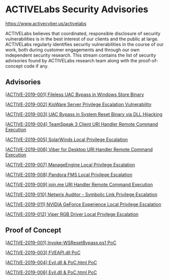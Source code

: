 # ACTIVELabs Security Advisories
https://www.activecyber.us/activelabs

ACTIVELabs believes that coordinated, responsible disclosure of security vulnerabilities is in the best interest of our clients and the public at large. ACTIVELabs regularly identifies security vulnerabilities in the course of our work, both during customer engagements and through our own independent security research. This stream contains the list of security advisories found by ACTIVELabs research team along with the proof-of-concept code if any.

## Advisories 
[ [ACTIVE-2019-001]  Fileless UAC Bypass in Windows Store Binary ](https://github.com/active-labs/advisories/blob/master/ACTIVE-2019-001.md)

[ [ACTIVE-2019-002]  KioWare Server Privilege Escalation Vulnerability ](https://github.com/active-labs/Advisories/blob/master/ACTIVE-2019-002.md)

[ [ACTIVE-2019-003]  UAC Bypass in System Reset Binary via DLL Hijacking ](https://github.com/active-labs/Advisories/blob/master/ACTIVE-2019-003.md)

[ [ACTIVE-2019-004]  TeamSpeak 3 Client URI Handler Remote Command Execution ](https://github.com/active-labs/Advisories/blob/master/ACTIVE-2019-004.md)

[ [ACTIVE-2019-005]  SolarWinds Local Privilege Escalation ](https://github.com/active-labs/Advisories/blob/master/ACTIVE-2019-005.md)

[ [ACTIVE-2019-006]  Viber for Desktop URI Handler Remote Command Execution ](https://github.com/active-labs/Advisories/blob/master/ACTIVE-2019-006.md)

[ [ACTIVE-2019-007]  ManageEngine Local Privilege Escalation ](https://github.com/active-labs/Advisories/blob/master/ACTIVE-2019-007.md)

[ [ACTIVE-2019-008]  Pandora FMS Local Privilege Escalation ](https://github.com/active-labs/Advisories/blob/master/ACTIVE-2019-008.md)

[ [ACTIVE-2019-009]  join.me URI Handler Remote Command Execution ](https://github.com/active-labs/Advisories/blob/master/ACTIVE-2019-009.md)

[ [ACTIVE-2019-010]  Netwrix Auditor - Symbolic Link Privilege Escalation ](https://github.com/active-labs/Advisories/blob/master/ACTIVE-2019-010.md)

[ [ACTIVE-2019-011]  NVIDIA GeForce Experience Local Privilege Escalation ](https://github.com/active-labs/Advisories/blob/master/ACTIVE-2019-011.md)

[ [ACTIVE-2019-012]  Viper RGB Driver Local Privilege Escalation ](https://github.com/active-labs/Advisories/blob/master/ACTIVE-2019-012.md)

## Proof of Concept
[ [ACTIVE-2019-001]  Invoke-WSResetBypass.ps1 PoC](https://github.com/active-labs/Advisories/blob/master/PoC/ACTIVE-2019-001/Invoke-WSResetBypass.ps1)

[ [ACTIVE-2019-003]  FVEAPI.dll PoC](https://github.com/active-labs/Advisories/tree/master/PoC/ACTIVE-2019-003/FVEAPI)

[ [ACTIVE-2019-004]  Evil.dll & PoC.html PoC](https://github.com/active-labs/Advisories/tree/master/PoC/ACTIVE-2019-004)

[ [ACTIVE-2019-006]  Evil.dll & PoC.html PoC](https://github.com/active-labs/Advisories/tree/master/PoC/ACTIVE-2019-006)
